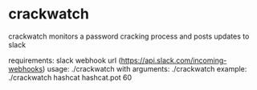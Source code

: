 # crackwatch
crackwatch monitors a password cracking process and posts updates to slack

requirements:    slack webhook url (https://api.slack.com/incoming-webhooks)
usage:           ./crackwatch
with arguments:  ./crackwatch <PROCESS> <POTFILE> <INTERVAL>
example:         ./crackwatch hashcat hashcat.pot 60